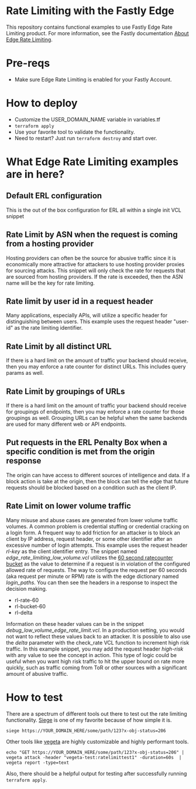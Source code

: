 # Rate Limiting with the Fastly Edge
This repository contains functional examples to use Fastly Edge Rate Limiting product. For more information, see the Fastly documentation [About Edge Rate Limiting](https://docs.fastly.com/en/guides/about-edge-rate-limiting).

# Pre-reqs
* Make sure Edge Rate Limiting is enabled for your Fastly Account. 

# How to deploy
* Customize the USER_DOMAIN_NAME variable in variables.tf
* `terraform apply`
* Use your favorite tool to validate the functionality.
* Need to restart? Just run `terraform destroy` and start over.

# What Edge Rate Limiting examples are in here?
## Default ERL configuration
This is the out of the box configuration for ERL all within a single init VCL snippet

## Rate Limit by ASN when the request is coming from a hosting provider
Hosting providers can often be the source for abusive traffic since it is economically more attractive for attackers to use hosting provider proxies for sourcing attacks. This snippet will only check the rate for requests that are sourced from hosting providers. If the rate is exceeded, then the ASN name will be the key for rate limiting.

## Rate limit by user id in a request header
Many applications, especially APIs, will utilize a specific header for distinguishing between users. This example uses the request header "user-id" as the rate limiting identifier.

## Rate Limit by all distinct URL
If there is a hard limit on the amount of traffic your backend should receive, then you may enforce a rate counter for distinct URLs. This includes query params as well.

## Rate Limit by groupings of URLs
If there is a hard limit on the amount of traffic your backend should receive for groupings of endpoints, then you may enforce a rate counter for those groupings as well. Grouping URLs can be helpful when the same backends are used for many different web or API endpoints.

## Put requests in the ERL Penalty Box when a specific condition is met from the origin response
The origin can have access to different sources of intelligence and data. If a block action is take at the origin, then the block can tell the edge that future requests should be blocked based on a condition such as the client IP.

## Rate Limit on lower volume traffic
Many misuse and abuse cases are generated from lower volume traffic volumes. A common problem is credential stuffing or credential cracking on a login form. A frequent way to add friction for an attacker is to block an client by IP address, request header, or some other identifier after an excessive number of login attempts. This example uses the request header *rl-key* as the client identifier entry. The snippet named _edge_rate_limiting_low_volume.vcl_ utilizes the [60 second ratecounter bucket](https://developer.fastly.com/reference/vcl/variables/rate-limiting/ratecounter-bucket-60s/) as the value to determine if a request is in violation of the configured allowed rate of requests. The way to configure the request per 60 seconds (aka request per minute or RPM) rate is with the edge dictionary named _login_paths_. You can then see the headers in a response to inspect the decision making. 
* rl-rate-60 
* rl-bucket-60
* rl-delta

Information on these header values can be in the snippet _debug_low_volume_edge_rate_limit.vcl_. In a production setting, you would not want to reflect these values back to an attacker. It is possible to also use the _delta_ parameter with the check_rate VCL function to increment high risk traffic. In this example snippet, you may add the request header *high-risk* with any value to see the concept in action. This type of logic could be useful when you want high risk traffic to hit the upper bound on rate more quickly, such as traffic coming from ToR or other sources with a significant amount of abusive traffic.


# How to test
There are a spectrum of different tools out there to test out the rate limiting functionality. [Siege](https://github.com/JoeDog/siege) is one of my favorite because of how simple it is.

`siege https://YOUR_DOMAIN_HERE/some/path/123?x-obj-status=206`

Other tools like [vegeta](https://github.com/tsenart/vegeta) are highly customizable and highly performant tools.

`echo "GET https://YOUR_DOMAIN_HERE/some/path/123?x-obj-status=206" | vegeta attack -header "vegeta-test:ratelimittest1" -duration=60s  | vegeta report -type=text`

Also, there should be a helpful output for testing after successfully running `terraform apply`.
